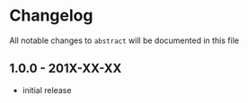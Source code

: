 # Changelog

All notable changes to `abstract` will be documented in this file

## 1.0.0 - 201X-XX-XX

- initial release
